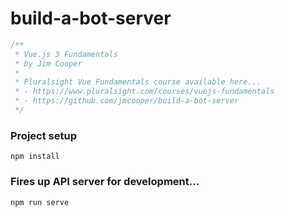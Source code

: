 # build-a-bot-server

```javascript
/**
 * Vue.js 3 Fundamentals 
 * by Jim Cooper
 * 
 * Pluralsight Vue Fundamentals course available here...
 * - https://www.pluralsight.com/courses/vuejs-fundamentals
 * - https://github.com/jmcooper/build-a-bot-server
 */
```

### Project setup
```
npm install
```

### Fires up API server for development...
```
npm run serve
```
